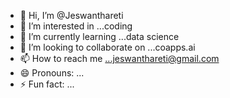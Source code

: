 - 👋 Hi, I’m @Jeswanthareti
- 👀 I’m interested in ...coding
- 🌱 I’m currently learning ...data science
- 💞️ I’m looking to collaborate on ...coapps.ai
- 📫 How to reach me ...jeswanthareti@gmail.com
- 😄 Pronouns: ...
- ⚡ Fun fact: ...

<!---
Jeswanthareti/Jeswanthareti is a ✨ special ✨ repository because its `README.md` (this file) appears on your GitHub profile.
You can click the Preview link to take a look at your changes.
--->
